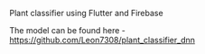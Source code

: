 Plant classifier using Flutter and Firebase

The model can be found here - https://github.com/Leon7308/plant_classifier_dnn

